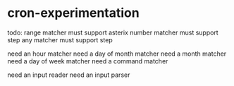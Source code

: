 # cron-experimentation

todo:
range matcher must support asterix
number matcher must support step
any matcher must support step

need an hour matcher
need a day of month matcher 
need a month matcher
need a day of week matcher
need a command matcher

need an input reader
need an input parser